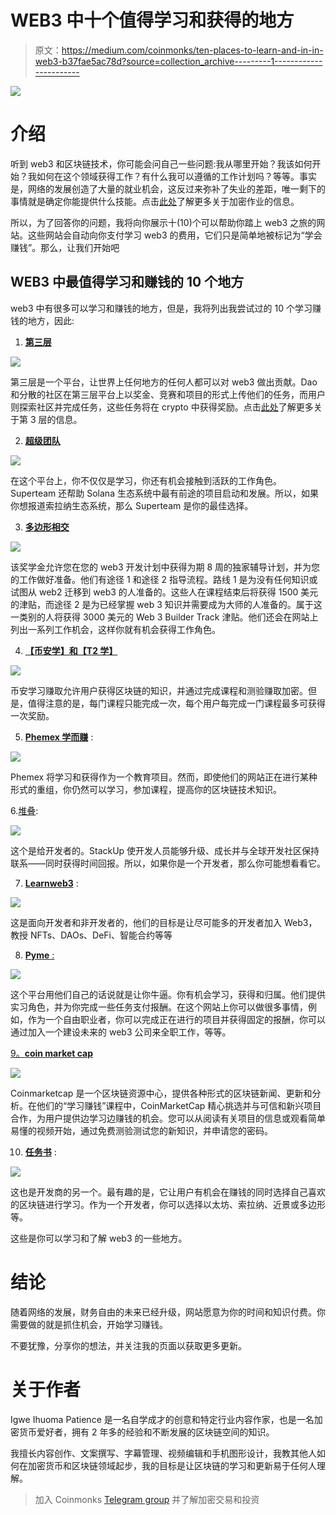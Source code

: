 # WEB3 中十个值得学习和获得的地方

> 原文：<https://medium.com/coinmonks/ten-places-to-learn-and-in-in-web3-b37fae5ac78d?source=collection_archive---------1----------------------->

![](img/8d89185a7d3d48ad0d9f7570c2a76fbb.png)

# 介绍

听到 web3 和区块链技术，你可能会问自己一些问题:我从哪里开始？我该如何开始？我如何在这个领域获得工作？有什么我可以遵循的工作计划吗？等等。事实是，网络的发展创造了大量的就业机会，这反过来弥补了失业的差距，唯一剩下的事情就是确定你能提供什么技能。点击[此处](/coinmonks/how-to-get-a-crypto-job-with-little-or-no-experience-805bc6ae56d7)了解更多关于加密作业的信息。

所以，为了回答你的问题，我将向你展示十(10)个可以帮助你踏上 web3 之旅的网站。这些网站会自动向你支付学习 web3 的费用，它们只是简单地被标记为“学会赚钱”。那么，让我们开始吧

## WEB3 中最值得学习和赚钱的 10 个地方

web3 中有很多可以学习和赚钱的地方，但是，我将列出我尝试过的 10 个学习赚钱的地方，因此:

1.  [**第三层**](https://beta.layer3.xyz/earn)

![](img/4a59971ebbd97682be30218c2a8c3c29.png)

第三层是一个平台，让世界上任何地方的任何人都可以对 web3 做出贡献。Dao 和分散的社区在第三层平台上以奖金、竞赛和项目的形式上传他们的任务，而用户则探索社区并完成任务，这些任务将在 crypto 中获得奖励。点击[此处](https://docs.layer3.xyz/layer3/)了解更多关于第 3 层的信息。

2. [**超级团队**](https://superteam.fun/)

![](img/f4476fcda9c074316c93548a38b16d50.png)

在这个平台上，你不仅仅是学习，你还有机会接触到活跃的工作角色。Superteam 还帮助 Solana 生态系统中最有前途的项目启动和发展。所以，如果你想报道索拉纳生态系统，那么 Superteam 是你的最佳选择。

3. [**多边形相交**](https://polygon.technology/polygon-fellowship/)

![](img/5cd8abfcfa12da1891ad35ca6fe88f81.png)

该奖学金允许您在您的 web3 开发计划中获得为期 8 周的独家辅导计划，并为您的工作做好准备。他们有途径 1 和途径 2 指导流程。路线 1 是为没有任何知识或试图从 web2 迁移到 web3 的人准备的。这些人在课程结束后将获得 1500 美元的津贴，而途径 2 是为已经掌握 web 3 知识并需要成为大师的人准备的。属于这一类别的人将获得 3000 美元的 Web 3 Builder Track 津贴。他们还会在网站上列出一系列工作机会，这样你就有机会获得工作角色。

4. [**【币安学】和【T2 学】**](https://www.binance.com/en/support/announcement/5aee07d467314086ab204ed92ee1bbaa)

![](img/d493051807ae7896c6782133580d5042.png)

币安学习赚取允许用户获得区块链的知识，并通过完成课程和测验赚取加密。但是，值得注意的是，每门课程只能完成一次，每个用户每完成一门课程最多可获得一次奖励。

5. [**Phemex 学而赚**](https://phemex.com/learn-crypto) :

![](img/00f309ecaf4f6227059a8ed223d92029.png)

Phemex 将学习和获得作为一个教育项目。然而，即使他们的网站正在进行某种形式的重组，你仍然可以学习，参加课程，提高你的区块链技术知识。

6.[堆叠](https://app.stackup.dev/):

![](img/8c86a12a598b85df6fab764f56ebb955.png)

这个是给开发者的。StackUp 使开发人员能够升级、成长并与全球开发社区保持联系——同时获得时间回报。所以，如果你是一个开发者，那么你可能想看看它。

7. [**Learnweb3**](https://www.learnweb3.io/) :

![](img/d7f53da4e1aed769c07862491e41b9c0.png)

这是面向开发者和非开发者的，他们的目标是让尽可能多的开发者加入 Web3，教授 NFTs、DAOs、DeFi、智能合约等等

8. [**Pyme** :](https://pyme.team/)

![](img/f2d238a9d4aba217cf7c5cb72cbc709b.png)

这个平台用他们自己的话说就是让你牛逼。你有机会学习，获得和归属。他们提供实习角色，并为你完成一些任务支付报酬。在这个网站上你可以做很多事情，例如，作为一个自由职业者，你可以完成正在进行的项目并获得固定的报酬，你可以通过加入一个建设未来的 web3 公司来全职工作，等等。

[9。**coin market cap**](https://coinmarketcap.com/earn/)

![](img/e0dc76786edae91f473ecaa9eb809a38.png)

Coinmarketcap 是一个区块链资源中心，提供各种形式的区块链新闻、更新和分析。在他们的“学习赚钱”课程中，CoinMarketCap 精心挑选并与可信和新兴项目合作，为用户提供边学习边赚钱的机会。您可以从阅读有关项目的信息或观看简单易懂的视频开始，通过免费测验测试您的新知识，并申请您的密码。

10. [**任务书**](https://openquest.xyz/) :

![](img/d7f813495b05ea5481a1e9d98819a554.png)

这也是开发商的另一个。最有趣的是，它让用户有机会在赚钱的同时选择自己喜欢的区块链进行学习。作为一个开发者，你可以选择以太坊、索拉纳、近景或多边形等。

这些是你可以学习和了解 web3 的一些地方。

# 结论

随着网络的发展，财务自由的未来已经升级，网站愿意为你的时间和知识付费。你需要做的就是抓住机会，开始学习赚钱。

不要犹豫，分享你的想法，并关注我的页面以获取更多更新。

# 关于作者

Igwe Ihuoma Patience 是一名自学成才的创意和特定行业内容作家，也是一名加密货币爱好者，拥有 2 年多的经验和不断发展的区块链空间的知识。

我擅长内容创作、文案撰写、字幕管理、视频编辑和手机图形设计，我教其他人如何在加密货币和区块链领域起步，我的目标是让区块链的学习和更新易于任何人理解。

> 加入 Coinmonks [Telegram group](https://t.me/joinchat/Trz8jaxd6xEsBI4p) 并了解加密交易和投资